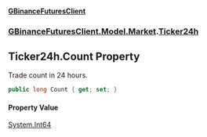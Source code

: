 #### [GBinanceFuturesClient](./index.md 'index')
### [GBinanceFuturesClient.Model.Market](./GBinanceFuturesClient-Model-Market.md 'GBinanceFuturesClient.Model.Market').[Ticker24h](./GBinanceFuturesClient-Model-Market-Ticker24h.md 'GBinanceFuturesClient.Model.Market.Ticker24h')
## Ticker24h.Count Property
Trade count in 24 hours.  
```csharp
public long Count { get; set; }
```
#### Property Value
[System.Int64](https://docs.microsoft.com/en-us/dotnet/api/System.Int64 'System.Int64')  

